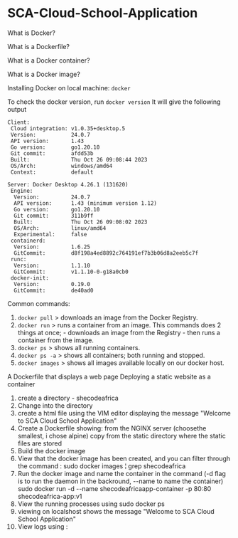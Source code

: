 # SCA-Cloud-School-Application

What is Docker?

What is a Dockerfile?

What is a Docker container?

What is a Docker image?

Installing Docker on local machine:
`docker`

To check the docker version, run
`docker version`
It will give the following output
```
Client:
 Cloud integration: v1.0.35+desktop.5
 Version:           24.0.7
 API version:       1.43
 Go version:        go1.20.10
 Git commit:        afdd53b
 Built:             Thu Oct 26 09:08:44 2023
 OS/Arch:           windows/amd64
 Context:           default

Server: Docker Desktop 4.26.1 (131620)
 Engine:
  Version:          24.0.7
  API version:      1.43 (minimum version 1.12)
  Go version:       go1.20.10
  Git commit:       311b9ff
  Built:            Thu Oct 26 09:08:02 2023
  OS/Arch:          linux/amd64
  Experimental:     false
 containerd:
  Version:          1.6.25
  GitCommit:        d8f198a4ed8892c764191ef7b3b06d8a2eeb5c7f
 runc:
  Version:          1.1.10
  GitCommit:        v1.1.10-0-g18a0cb0
 docker-init:
  Version:          0.19.0
  GitCommit:        de40ad0
```

Common commands:

1. `docker pull` > downloads an image from the Docker Registry.
2. `docker run` > runs a container from an image. This commands does 2 things at once; - downloads an image from the Registry - then runs a container from the image.
3. `docker ps` > shows all running containers.
4. `docker ps -a` > shows all containers; both running and stopped.
5. `docker images` > shows all images available locally on our docker host.

A Dockerfile that displays a web page
Deploying a static website as a container
1. create a directory - shecodeafrica
2. Change into the directory
3. create a html file using the VIM editor displaying the message "Welcome to SCA Cloud School Application"
4. Create a Dockerfile showing:
from the NGINX server (choosethe smallest, i chose alpine)
copy from the static directory where the static files are stored
5. Build the docker image 
6. View that the docker image has been created, and you can filter through the command : sudo docker images ¦ grep shecodeafrica
7. Run the docker image and name the container in the command
(-d flag is to run the daemon in the backround, --name to name the container)
sudo docker run -d --name shecodeafricaapp-container -p 80:80 shecodeafrica-app:v1
8. View the running processes using sudo docker ps
9. viewing on localshost shows the message "Welcome to SCA Cloud School Application"
10. View logs using : 
